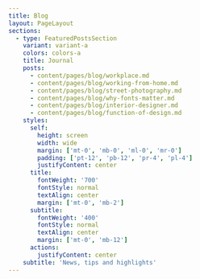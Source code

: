 ```yaml
---
title: Blog
layout: PageLayout
sections:
  - type: FeaturedPostsSection
    variant: variant-a
    colors: colors-a
    title: Journal
    posts:
      - content/pages/blog/workplace.md
      - content/pages/blog/working-from-home.md
      - content/pages/blog/street-photography.md
      - content/pages/blog/why-fonts-matter.md
      - content/pages/blog/interior-designer.md
      - content/pages/blog/function-of-design.md
    styles:
      self:
        height: screen
        width: wide
        margin: ['mt-0', 'mb-0', 'ml-0', 'mr-0']
        padding: ['pt-12', 'pb-12', 'pr-4', 'pl-4']
        justifyContent: center
      title:
        fontWeight: '700'
        fontStyle: normal
        textAlign: center
        margin: ['mt-0', 'mb-2']
      subtitle:
        fontWeight: '400'
        fontStyle: normal
        textAlign: center
        margin: ['mt-0', 'mb-12']
      actions:
        justifyContent: center
    subtitle: 'News, tips and highlights'
---
```

